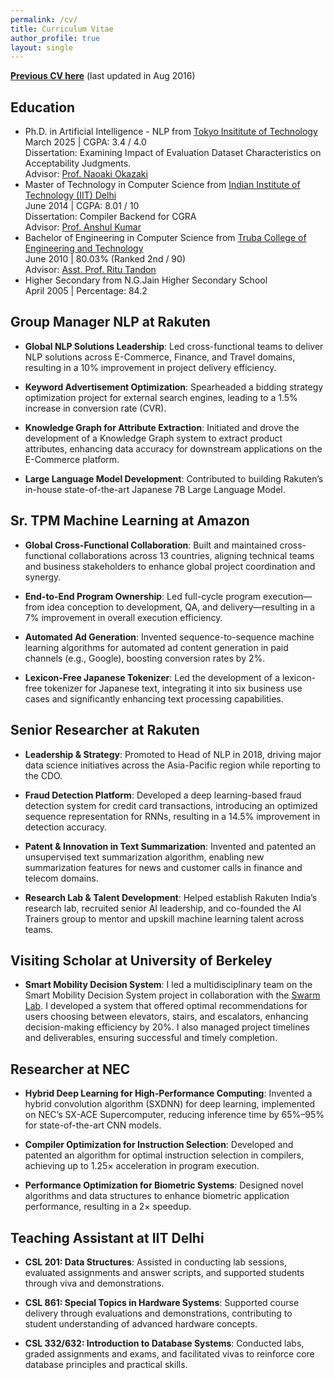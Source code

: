 ```yaml
---
permalink: /cv/
title: Curriculum Vitae
author_profile: true
layout: single
---
```

[**Previous CV here**](/assets/docs/resume.pdf) (last updated in Aug 2016)

## Education
- Ph.D. in Artificial Intelligence - NLP from [Tokyo Insititute of Technology](https://www.titech.ac.jp/english/)    
  March 2025 | CGPA: 3.4 / 4.0   
  Dissertation: Examining Impact of Evaluation Dataset Characteristics on Acceptability Judgments.   
  Advisor: [Prof. Naoaki Okazaki](https://www.chokkan.org/)
- Master of Technology in Computer Science from [Indian Institute of Technology (IIT) Delhi](https://home.iitd.ac.in/)      
  June 2014 | CGPA: 8.01 / 10   
  Dissertation: Compiler Backend for CGRA   
  Advisor: [Prof. Anshul Kumar](http://www.cse.iitd.ernet.in/~anshul/)
- Bachelor of Engineering in Computer Science from [Truba College of Engineering and Technology](https://www.trubainstitute.ac.in/)     
  June 2010 | 80.03% (Ranked 2nd / 90)   
  Advisor: [Asst. Prof. Ritu Tandon](http://www.trubainstitute.ac.in/GROUP-OF-INSTITUTIONS/tcet_new/info.php?show=351)
- Higher Secondary from N.G.Jain Higher Secondary School   
  April 2005 | Percentage: 84.2

## Group Manager NLP at Rakuten
- **Global NLP Solutions Leadership**: Led cross-functional teams to deliver NLP solutions across E-Commerce, Finance, and Travel domains, resulting in a 10% improvement in project delivery efficiency.

- **Keyword Advertisement Optimization**: Spearheaded a bidding strategy optimization project for external search engines, leading to a 1.5% increase in conversion rate (CVR).

- **Knowledge Graph for Attribute Extraction**: Initiated and drove the development of a Knowledge Graph system to extract product attributes, enhancing data accuracy for downstream applications on the E-Commerce platform.

- **Large Language Model Development**: Contributed to building Rakuten’s in-house state-of-the-art Japanese 7B Large Language Model.

## Sr. TPM Machine Learning at Amazon
- **Global Cross-Functional Collaboration**: Built and maintained cross-functional collaborations across 13 countries, aligning technical teams and business stakeholders to enhance global project coordination and synergy.

- **End-to-End Program Ownership**: Led full-cycle program execution—from idea conception to development, QA, and delivery—resulting in a 7% improvement in overall execution efficiency.

- **Automated Ad Generation**: Invented sequence-to-sequence machine learning algorithms for automated ad content generation in paid channels (e.g., Google), boosting conversion rates by 2%.

- **Lexicon-Free Japanese Tokenizer**: Led the development of a lexicon-free tokenizer for Japanese text, integrating it into six business use cases and significantly enhancing text processing capabilities.

## Senior Researcher at Rakuten

- **Leadership & Strategy**: Promoted to Head of NLP in 2018, driving major data science initiatives across the Asia-Pacific region while reporting to the CDO.

- **Fraud Detection Platform**: Developed a deep learning-based fraud detection system for credit card transactions, introducing an optimized sequence representation for RNNs, resulting in a 14.5% improvement in detection accuracy.

- **Patent & Innovation in Text Summarization**: Invented and patented an unsupervised text summarization algorithm, enabling new summarization features for news and customer calls in finance and telecom domains.

- **Research Lab & Talent Development**: Helped establish Rakuten India’s research lab, recruited senior AI leadership, and co-founded the AI Trainers group to mentor and upskill machine learning talent across teams.

## Visiting Scholar at University of Berkeley
- **Smart Mobility Decision System**: I led a multidisciplinary team on the Smart Mobility Decision System project in collaboration with the [Swarm Lab](https://www.theswarmlab.com/). I developed a system that offered optimal recommendations for users choosing between elevators, stairs, and escalators, enhancing decision-making efficiency by 20%. I also managed project timelines and deliverables, ensuring successful and timely completion.

## Researcher at NEC
- **Hybrid Deep Learning for High-Performance Computing**: Invented a hybrid convolution algorithm (SXDNN) for deep learning, implemented on NEC’s SX-ACE Supercomputer, reducing inference time by 65%–95% for state-of-the-art CNN models.

- **Compiler Optimization for Instruction Selection**: Developed and patented an algorithm for optimal instruction selection in compilers, achieving up to 1.25× acceleration in program execution.

- **Performance Optimization for Biometric Systems**: Designed novel algorithms and data structures to enhance biometric application performance, resulting in a 2× speedup.

## Teaching Assistant at IIT Delhi
- **CSL 201: Data Structures**: Assisted in conducting lab sessions, evaluated assignments and answer scripts, and supported students through viva and demonstrations.

- **CSL 861: Special Topics in Hardware Systems**: Supported course delivery through evaluations and demonstrations, contributing to student understanding of advanced hardware concepts.

- **CSL 332/632: Introduction to Database Systems**: Conducted labs, graded assignments and exams, and facilitated vivas to reinforce core database principles and practical skills.